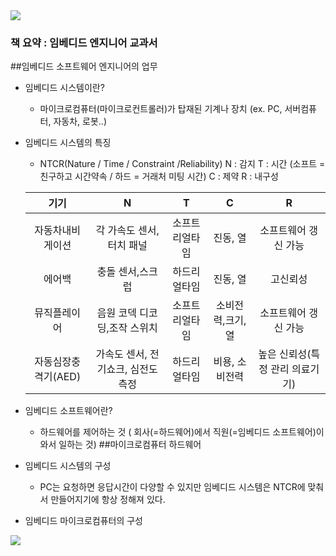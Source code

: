 <img src="https://capsule-render.vercel.app/api?type=waving&color=D0F0C0&height=150&section=header" />


### 책 요약 : 임베디드 엔지니어 교과서 

##임베디드 소프트웨어 엔지니어의 업무
- 임베디드 시스템이란?
  - 마이크로컴퓨터(마이크로컨트롤러)가 탑재된 기계나 장치 (ex. PC, 서버컴퓨터, 자동차, 로봇..)   
- 임베디드 시스템의 특징
  - NTCR(Nature / Time / Constraint /Reliability)
    N : 감지
    T : 시간 (소프트 = 친구하고 시간약속 / 하드 = 거래처 미팅 시간)
    C : 제약
    R : 내구성
    
  |기기|N|T|C|R|
  |:---:|:---:|:---:|:---:|:---:|
  |자동차내비게이션|각 가속도 센서, 터치 패널|소프트리얼타임|진동, 열|소프트웨어 갱신 가능|
  |에어백|충돌 센서,스크럽|하드리얼타임|진동, 열|고신뢰성|
  |뮤직플레이어|음원 코덱 디코딩,조작 스위치|소프트리얼타임|소비전력,크기,열|소프트웨어 갱신 가능|
  |자동심장충격기(AED)|가속도 센서, 전기쇼크, 심전도 측정|하드리얼타임|비용, 소비전력|높은 신뢰성(특정 관리 의료기기)|
  
- 임베디드 소프트웨어란?
  - 하드웨어를 제어하는 것 ( 회사(=하드웨어)에서 직원(=임베디드 소프트웨어)이 와서 일하는 것)
##마이크로컴퓨터 하드웨어
- 임베디드 시스템의 구성
  - PC는 요청하면 응답시간이 다양할 수 있지만 임베디드 시스템은 NTCR에 맞춰서 만들어지기에 항상 정해져 있다.
- 임베디드 마이크로컴퓨터의 구성


<img src="https://capsule-render.vercel.app/api?type=waving&color=D0F0C0&height=150&section=footer" />

